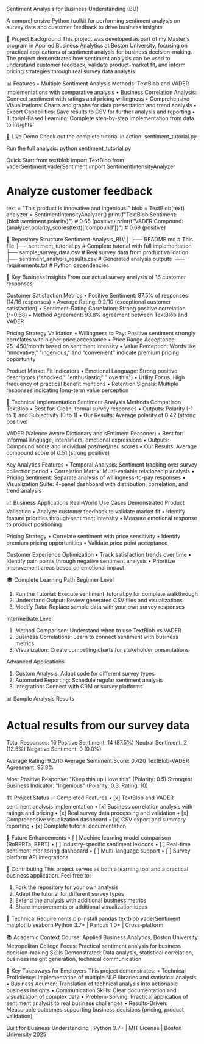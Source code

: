 Sentiment Analysis for Business Understanding (BU)

A comprehensive Python toolkit for performing sentiment analysis on survey data and customer feedback to drive business insights.

🎯 Project Background
This project was developed as part of my Master's program in Applied Business Analytics at Boston University, focusing on practical applications of sentiment analysis for business decision-making. The project demonstrates how sentiment analysis can be used to understand customer feedback, validate product-market fit, and inform pricing strategies through real survey data analysis.

📊 Features
•	Multiple Sentiment Analysis Methods: TextBlob and VADER implementations with comparative analysis
•	Business Correlation Analysis: Connect sentiment with ratings and pricing willingness
•	Comprehensive Visualizations: Charts and graphs for data presentation and trend analysis
•	Export Capabilities: Save results to CSV for further analysis and reporting
•	Tutorial-Based Learning: Complete step-by-step implementation from data to insights

🚀 Live Demo
Check out the complete tutorial in action: sentiment_tutorial.py

Run the full analysis:
python sentiment_tutorial.py

Quick Start
from textblob import TextBlob
from vaderSentiment.vaderSentiment import SentimentIntensityAnalyzer

# Analyze customer feedback
text = "This product is innovative and ingenious!"
blob = TextBlob(text)
analyzer = SentimentIntensityAnalyzer()
print(f"TextBlob Sentiment: {blob.sentiment.polarity}")  # 0.65 (positive)
print(f"VADER Compound: {analyzer.polarity_scores(text)['compound']}")  # 0.69 (positive)

📁 Repository Structure
Sentiment-Analysis_BU/
│
├── README.md                    # This file
├── sentiment_tutorial.py        # Complete tutorial with full implementation
├── sample_survey_data.csv       # Real survey data from product validation
├── sentiment_analysis_results.csv  # Generated analysis outputs
└── requirements.txt             # Python dependencies

💼 Key Business Insights
From our actual survey analysis of 16 customer responses:

Customer Satisfaction Metrics
•	Positive Sentiment: 87.5% of responses (14/16 responses)
•	Average Rating: 9.2/10 (exceptional customer satisfaction)
•	Sentiment-Rating Correlation: Strong positive correlation (r=0.68)
•	Method Agreement: 93.8% agreement between TextBlob and VADER

Pricing Strategy Validation
•	Willingness to Pay: Positive sentiment strongly correlates with higher price acceptance
•	Price Range Acceptance: $25-$450/month based on sentiment intensity
•	Value Perception: Words like "innovative," "ingenious," and "convenient" indicate premium pricing opportunity

Product Market Fit Indicators
•	Emotional Language: Strong positive descriptors ("shocked," "enthusiastic," "love this")
•	Utility Focus: High frequency of practical benefit mentions
•	Retention Signals: Multiple responses indicating long-term value perception

🔧 Technical Implementation
Sentiment Analysis Methods Comparison
TextBlob
•	Best for: Clean, formal survey responses
•	Outputs: Polarity (-1 to 1) and Subjectivity (0 to 1)
•	Our Results: Average polarity of 0.42 (strong positive)

VADER (Valence Aware Dictionary and sEntiment Reasoner)
•	Best for: Informal language, intensifiers, emotional expressions
•	Outputs: Compound score and individual pos/neg/neu scores
•	Our Results: Average compound score of 0.51 (strong positive)

Key Analytics Features
•	Temporal Analysis: Sentiment tracking over survey collection period
•	Correlation Matrix: Multi-variable relationship analysis
•	Pricing Sentiment: Separate analysis of willingness-to-pay responses
•	Visualization Suite: 4-panel dashboard with distribution, correlation, and trend analysis

📈 Business Applications
Real-World Use Cases Demonstrated
Product Validation
•	Analyze customer feedback to validate market fit
•	Identify feature priorities through sentiment intensity
•	Measure emotional response to product positioning

Pricing Strategy
•	Correlate sentiment with price sensitivity
•	Identify premium pricing opportunities
•	Validate price point acceptance

Customer Experience Optimization
•	Track satisfaction trends over time
•	Identify pain points through negative sentiment analysis
•	Prioritize improvement areas based on emotional impact

🎓 Complete Learning Path
Beginner Level
1.	Run the Tutorial: Execute sentiment_tutorial.py for complete walkthrough
2.	Understand Output: Review generated CSV files and visualizations
3.	Modify Data: Replace sample data with your own survey responses
   
Intermediate Level
1.	Method Comparison: Understand when to use TextBlob vs VADER
2.	Business Correlations: Learn to connect sentiment with business metrics
3.	Visualization: Create compelling charts for stakeholder presentations
   
Advanced Applications
1.	Custom Analysis: Adapt code for different survey types
2.	Automated Reporting: Schedule regular sentiment analysis
3.	Integration: Connect with CRM or survey platforms
   
📊 Sample Analysis Results
# Actual results from our survey data
Total Responses: 16
Positive Sentiment: 14 (87.5%)
Neutral Sentiment: 2 (12.5%)
Negative Sentiment: 0 (0.0%)

Average Rating: 9.2/10
Average Sentiment Score: 0.420
TextBlob-VADER Agreement: 93.8%

Most Positive Response: "Keep this up I love this" (Polarity: 0.5)
Strongest Business Indicator: "Ingenious" (Polarity: 0.3, Rating: 10)

🏗️ Project Status
✅ Completed Features
•	[x] TextBlob and VADER sentiment analysis implementation
•	[x] Business correlation analysis with ratings and pricing
•	[x] Real survey data processing and validation
•	[x] Comprehensive visualization dashboard
•	[x] CSV export and summary reporting
•	[x] Complete tutorial documentation

🔮 Future Enhancements
•	[ ] Machine learning model comparison (RoBERTa, BERT)
•	[ ] Industry-specific sentiment lexicons
•	[ ] Real-time sentiment monitoring dashboard
•	[ ] Multi-language support
•	[ ] Survey platform API integrations

🤝 Contributing
This project serves as both a learning tool and a practical business application. Feel free to:
1.	Fork the repository for your own analysis
2.	Adapt the tutorial for different survey types
3.	Extend the analysis with additional business metrics
4.	Share improvements or additional visualization ideas
   
📄 Technical Requirements
pip install pandas textblob vaderSentiment matplotlib seaborn
Python 3.7+ | Pandas 1.0+ | Cross-platform

📚 Academic Context
Course: Applied Business Analytics, Boston University Metropolitan College
Focus: Practical sentiment analysis for business decision-making
Skills Demonstrated: Data analysis, statistical correlation, business insight generation, technical communication

🎯 Key Takeaways for Employers
This project demonstrates:
•	Technical Proficiency: Implementation of multiple NLP libraries and statistical analysis
•	Business Acumen: Translation of technical analysis into actionable business insights
•	Communication Skills: Clear documentation and visualization of complex data
•	Problem-Solving: Practical application of sentiment analysis to real business challenges
•	Results-Driven: Measurable outcomes supporting business decisions (pricing, product validation)
 
Built for Business Understanding | Python 3.7+ | MIT License | Boston University 2025
